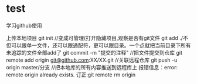 # test
学习github使用

上传本地项目
git init //变成可管理(打开隐藏项目,观察是否有git文件
git add ./不但可以跟单一文件，还可以跟通配符，更可以跟目录。一个点就把当前目录下所有未追踪的文件全部add了 
git commit -m "提交的注释" //把文件提交到仓库
git remote add origin git@github.com:XX/XX.git //关联远程仓库
git push -u origin master/分支 //把本地库的所有内容推送到远程库上
报错信息：error: remote origin already exists.
订正:git remote rm origin
